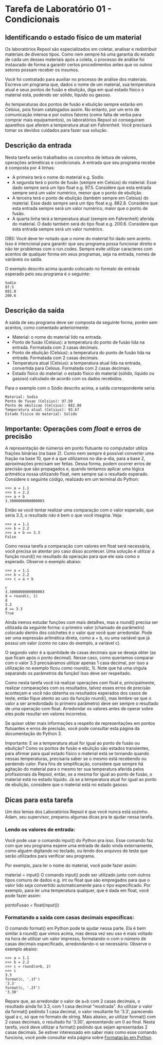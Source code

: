 # Tarefa de Laboratório 01 - Condicionais
## Identificando o estado físico de um material
Os laboratórios Repsol são especializados em coletar, analisar e redistribuir materiais de diversos tipos. Como nem sempre há uma garantia do estado de cada um desses materiais após a coleta, o processo de análise foi instaurado de forma a garantir certos procedimentos antes que os outros setores possam receber os insumos.

Você foi contratado para auxiliar no processo de análise dos materiais. Escreva um programa que, dados o nome de um material, sua temperatura atual e seus pontos de fusão e ebulição, diga em qual estado físico o material está, podendo ser sólido, líquido ou gasoso.

As temperaturas dos pontos de fusão e ebulição sempre estarão em Celsius, pois foram catalogados assim. No entanto, por um erro de comunicação interna e por outros fatores (como falta de verba para comprar mais equipamentos), os laboratórios Repsol só conseguiram aparelhos que aferem a temperatura atual em Fahrenheit. Você precisará tomar os devidos cuidados para fazer sua solução.

## Descrição da entrada
Nesta tarefa serão trabalhados os conceitos de leitura de valores, operações aritméticas e condicionais. A entrada que seu programa recebe é composta por 4 linhas:

- A primeira terá o nome do material e.g. Sodio.
- A segunda terá o ponto de fusão (sempre em Celsius) do material. Esse dado sempre será um tipo float e.g. 97.5. Considere que esta entrada sempre será um valor numérico, menor que o ponto de ebulição.
- A terceira terá o ponto de ebulição (também sempre em Celsius) do material. Esse dado sempre será um tipo float e.g. 882.8. Considere que esta entrada sempre será um valor numérico, maior que o ponto de fusão.
- A quarta linha terá a temperatura atual (sempre em Fahrenheit) aferida do material. O dado também será do tipo float e.g. 200.6. Considere que esta entrada sempre será um valor numérico.

OBS: Você deve ter notado que o nome do material foi dado sem acento. Isso é intencional para garantir que seu programa possa funcionar direito e não ter problemas com o run.codes. Sempre evite utilizar caracteres com acentos de qualquer forma em seus programas, seja na entrada, nomes de variáveis ou saída.

O exemplo descrito acima quando colocado no formato de entrada esperado pelo seu programa é o seguinte:

```
Sodio
97.5
882.8
200.6
```

## Descrição da saída
A saída de seu programa deve ser composta da seguinte forma, porém sem acentos, como comentado anteriormente:

- Material: o nome do material lido na entrada.
- Ponto de fusão (Celsius): a temperatura do ponto de fusão lida na entrada. Formatada com 2 casas decimais.
- Ponto de ebulição (Celsius): a temperatura do ponto de fusão lida na entrada. Formatada com 2 casas decimais.
- Temperatura atual (Celsius): a temperatura atual lida na entrada, convertida para Celsius. Formatada com 2 casas decimais.
- Estado físico do material: o estado físico do material (sólido, líquido ou gasoso) calculado de acordo com os dados recebidos.

Para o exemplo com o Sódio descrito acima, a saída correspondente seria:

```
Material: Sodio
Ponto de fusao (Celsius): 97.50
Ponto de ebulicao (Celsius): 882.80
Temperatura atual (Celsius): 93.67
Estado fisico do material: Solido
```

## Importante: Operações com *float* e erros de precisão
A representação de números em ponto flutuante no computador utiliza frações binárias (na base 2). Como nem sempre é possível converter uma fração na base 10, que é a que utilizamos no dia-a-dia, para a base 2, aproximações precisam ser feitas. Dessa forma, podem ocorrer erros de precisão que são propagados e, quando tentamos aplicar uma lógica aritmética nossa utilizando float, nem sempre sai o resultado esperado. Considere o seguinte código, realizado em um terminal do Python:

```
>>> a = 1.1
>>> b = 2.2
>>> a + b
3.3000000000000003
```

Então se você tentar realizar uma comparação com o valor esperado, que seria 3.3, o resultado não é bem o que você imagina. Veja:
```
>>> a = 1.1
>>> b = 2.2
>>> a + b == 3.3
False
```

Como nessa tarefa a comparação com valores em float será necessária, você precisa se atentar pro caso disso acontecer. Uma solução é utilizar a função round() no resultado da operação para que ele saia como o esperado. Observe o exemplo abaixo:

```
>>> a = 1.1
>>> b = 2.2
>>> c = a + b

c
3.3000000000000003
d = round(c, 1)
d
3.3
d == 3.3
True
```

Ainda iremos estudar funções com mais detalhes, mas a round() precisa ser utilizada da seguinte forma: o primeiro valor (chamado de parâmetro) colocado dentro dos colchetes é o valor que você quer arredondar. Pode ser uma expressão aritmética direta, como a + b, ou uma variável que já possui um valor (como no caso do exemplo, a variável c).

O segundo valor é a quantidade de casas decimais que se deseja obter (as que ficam após o ponto decimal). Nesse caso, como queríamos comparar com o valor 3.3 precisávamos utilizar apenas 1 casa decimal, por isso a utilização no exemplo ficou como round(c, 1). Note que há uma vírgula separando os parâmetros da função! Isso deve ser respeitado.

Como nesta tarefa você irá realizar operações com float e, principalmente, realizar comparações com os resultados, talvez esses erros de precisão aconteçam e você não obtenha os resultados esperados dos casos de teste, então fique atento ao uso da função round(), mas lembre-se que o valor a ser arredondado (o primeiro parâmetro) deve ser sempre o resultado de uma operação com float. Arredondar os valores antes de operar sobre eles pode resultar em valores incorretos.

Se quiser obter mais informações a respeito de representações em pontos flutuantes e erros de precisão, você pode consultar esta página da documentação do Python 3.

Importante: E se a temperatura atual for igual ao ponto de fusão ou ebulição?
Como os pontos de fusão e ebulição são estados transientes, para afirmar para qual estado físico o material está se tornando quando nessas temperaturas, precisaria saber se o mesmo está recebendo ou perdendo calor. Para fins de simplificação, considere que sempre há agitação do material para o mesmo ter sua temperatura aferida pelos profissionais da Repsol, então, se a mesma for igual ao ponto de fusão, o material está no estado líquido. Já se a temperatura atual for igual ao ponto de ebulição, considere que o material está no estado gasoso.

## Dicas para esta tarefa
Um dos lemas dos Laboratórios Repsol é que você nunca está sozinho. Adam, seu supervisor, preparou algumas dicas pra te ajudar nessa tarefa.

### Lendo os valores de entrada:
Você pode usar o comando input() do Python pra isso. Esse comando faz com que seu programa espere uma entrada de dado vinda externamente, como alguém digitando no teclado, ou lendo dos arquivos de teste que serão utilizados para verificar seu programa.

Por exemplo, para ler o nome do material, você pode fazer assim:

material = input()
O comando input() pode ser utilizado junto com outros tipos comuns de dados e.g. int ou float que são empregados para que o valor lido seja convertido automaticamente para o tipo especificado. Por exemplo, para ler uma temperatura qualquer, que é dada em float, você pode fazer assim:

pontoFusao = float(input())

### Formatando a saída com casas decimais específicas:
O comando format() em Python pode te ajudar nessa parte. Ela é bem similar à round() que vimos acima, mas dessa vez seu uso é mais voltado na hora de utilizar um valor impresso, formatando-o com o número de casas decimais especificado, arredondando-o se necessário. Observe o exemplo abaixo:

```
>>> a = 1.1
>>> b = 2.2
>>> c = round(a+b, 2)
>>> c
3.3
format(c, '.1f')
'3.3'
format(c, '.2f')
'3.30'
```

Repare que, ao arredondar o valor de a+b com 2 casas decimais, o resultado ainda foi 3.3, com 1 casa decimal "mostrada". Ao utilizar o valor da format() pedindo 1 casa decimal, o valor resultante foi '3.3', parecendo igual a c, só que no formato de string. Mais abaixo, ao utilizar format() com 2 casas decimais, o resultado foi '3.30', apresentando um 0 ao final. Nesta tarefa, você deve utilizar a format() pedindo que sejam apresentadas 2 casas decimais.
Se estiver interessado em saber mais como esse comando funciona, você pode consultar esta página sobre [Formatação em Python](https://www.ic.unicamp.br/~mc102/mc102-1s2020/labs/format.html).